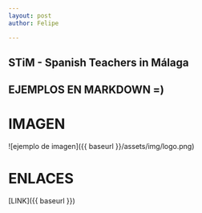 ```yaml
---
layout: post
author: Felipe

---
```

## STiM - Spanish Teachers in Málaga

## EJEMPLOS EN MARKDOWN =)

# IMAGEN

![ejemplo de imagen]({{ baseurl }}/assets/img/logo.png)

# ENLACES

[LINK]({{ baseurl }})